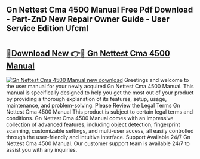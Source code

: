 ## Gn Nettest Cma 4500 Manual Free Pdf Download - Part-ZnD New Repair Owner Guide - User Service Edition UfcmI

# <h2><a href="http://bc95864.oget.top/?id=Gn+Nettest+Cma+4500+Manual">🔗Download New 👉🔴 Gn Nettest Cma 4500 Manual</a></h2>

[![Gn Nettest Cma 4500 Manual new download](https://i.imgur.com/5g1atiW.png)](http://bc95864.oget.top/?id=Gn+Nettest+Cma+4500+Manual)
Greetings and welcome to the user manual for your newly acquired Gn Nettest Cma 4500 Manual. This manual is specifically designed to help you get the most out of your product by providing a thorough explanation of its features, setup, usage, maintenance, and problem-solving. Please Review the Legal Terms Gn Nettest Cma 4500 Manual This product is subject to certain legal terms and conditions. Gn Nettest Cma 4500 Manual comes with an impressive collection of advanced features, including object detection, fingerprint scanning, customizable settings, and multi-user access, all easily controlled through the user-friendly and intuitive interface. Support Available 24/7 Gn Nettest Cma 4500 Manual. Our customer support team is available 24/7 to assist you with any inquiries.
